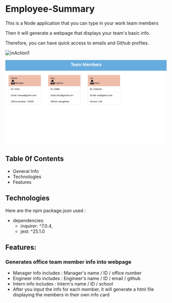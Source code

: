 # Employee-Summary

This is a Node application that you can type in your work team members

Then it will generate a webpage that displays your team's basic info.

Therefore, you can have quick access to emails and Github profiles.

![inAction1](https://media.giphy.com/media/cLr3hkm7OZ1G3dpuLv/giphy.gif)

![alt text](/assets/screenShot.png)

## Table 0f Contents
- General Info
- Technologies
- Features

## Technologies
Here are the npm package.json used :
- dependencies: 
    - inquirer: ^7.0.4, 
    - jest: ^25.1.0

## Features:
### Generates office team member info into webpage
- Manager info includes : Manager's name / ID / office number
- Engineer info includes : Engineer's name / ID / email / github
- Intern info includes : Intern's name / ID / school
- After you input the info for each member, it will generate a html file displaying the members in their own info card

